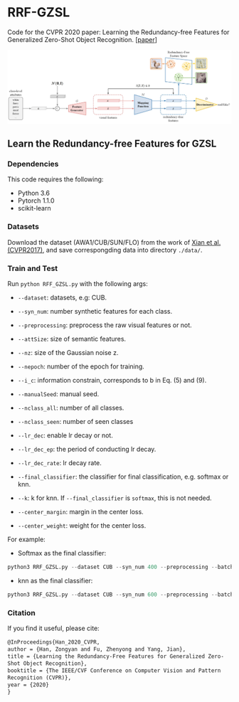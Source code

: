 # RRF-GZSL

Code for the CVPR 2020 paper: Learning the Redundancy-free Features for Generalized Zero-Shot Object Recognition. [[paper](http://openaccess.thecvf.com/content_CVPR_2020/papers/Han_Learning_the_Redundancy-Free_Features_for_Generalized_Zero-Shot_Object_Recognition_CVPR_2020_paper.pdf)]



![generation_framework](./images/generation_framework.jpg)

## Learn the Redundancy-free Features for GZSL

### Dependencies
This code requires the following:
- Python 3.6
- Pytorch 1.1.0
- scikit-learn

### Datasets

Download the dataset (AWA1/CUB/SUN/FLO) from the work of [Xian et al. (CVPR2017)](http://datasets.d2.mpi-inf.mpg.de/xian/xlsa17.zip), and save correspongding data into directory `./data/`.

### Train and Test

Run `python RFF_GZSL.py` with the following args:

* `--dataset`: datasets, e.g: CUB.

* `--syn_num`: number synthetic features for each class.

* `--preprocessing`: preprocess the raw visual features or not.

* `--attSize`: size of semantic features.

* `--nz`: size of the Gaussian noise z.

* `--nepoch`: number of the epoch for training.

* `--i_c`: information constrain, corresponds to b in Eq. (5) and (9).

* `--manualSeed`: manual seed.

* `--nclass_all`: number of all classes.

* `--nclass_seen`: number of seen classes

* `--lr_dec`: enable lr decay or not.

* `--lr_dec_ep`: the period of conducting lr decay.

* `--lr_dec_rate`: lr decay rate.

* `--final_classifier`: the classifier for final classification, e.g. softmax or knn.

* `--k`: k for knn. If `--final_classifier` is `softmax`, this is not needed.

* `--center_margin`: margin in the center loss.

* `--center_weight`: weight for the center loss.

For example:

*  Softmax as the final classifier:
```python
python3 RRF_GZSL.py --dataset CUB --syn_num 400 --preprocessing --batch_size 512 --attSize 312 --nz 312 --nepoch 208 --i_c 0.1 --cls_weight 0.2 --lr 0.0001 --manualSeed 3483 --nclass_all 200 --nclass_seen 150 --lr_dec --lr_dec_ep 100 --lr_dec_rate 0.95 --center_margin 190 --center_weight 0.1 --final_classifier softmax
```

*  knn as the final classifier:
```python
python3 RRF_GZSL.py --dataset CUB --syn_num 600 --preprocessing --batch_size 512 --attSize 312 --nz 312 --nepoch 851 --i_c 0.1 --cls_weight 0.2 --lr 0.0001 --manualSeed 3483 --nclass_all 200 --nclass_seen 150 --lr_dec --lr_dec_ep 100 --lr_dec_rate 0.95 --center_margin 190 --center_weight 0.1 --final_classifier knn --k 5
```

### Citation
If you find it useful, please cite:
```
@InProceedings{Han_2020_CVPR,
author = {Han, Zongyan and Fu, Zhenyong and Yang, Jian},
title = {Learning the Redundancy-Free Features for Generalized Zero-Shot Object Recognition},
booktitle = {The IEEE/CVF Conference on Computer Vision and Pattern Recognition (CVPR)},
year = {2020}
}
```

